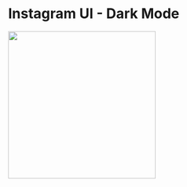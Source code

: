 # Instagram UI - Dark Mode

<!-- ![](https://github.com/Monishvm/InstagramUIDarkMode/blob/master/assets/output.gif) -->
<img src="https://github.com/Monishvm/InstagramUIDarkMode/blob/master/assets/output.gif" width="300">
